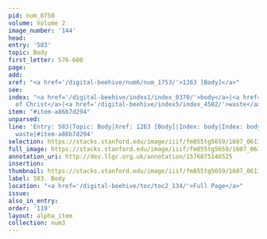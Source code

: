 ```yaml
---
pid: num_0750
volume: Volume 2
image_number: '144'
head:
entry: '583'
topic: Body
first_letter: 576-600
page:
add:
xref: "<a href='/digital-beehive/num6/num_1753/'>1263 [Body]</a>"
see:
index: "<a href='/digital-beehive/index1/index_0370/'>body</a>|<a href='/digital-beehive/index1/index_0371/'>body
  of Christ</a>|<a href='/digital-beehive/index5/index_4502/'>waste</a>"
item: "#item-a86b7d294"
unparsed:
line: 'Entry: 583|Topic: Body|Xref: 1263 [Body]|Index: body|Index: body of Christ|Index:
  waste|#item-a86b7d294'
selection: https://stacks.stanford.edu/image/iiif/fm855tg5659/1607_0611/884,2010,2787,984/full/0/default.jpg
full_image: https://stacks.stanford.edu/image/iiif/fm855tg5659/1607_0611/full/full/0/default.jpg
annotation_uri: http://dev.llgc.org.uk/annotation/1576875146525
insertion:
thumbnail: https://stacks.stanford.edu/image/iiif/fm855tg5659/1607_0611/884,2010,600,180/250,/0/default.jpg
label: 583. Body
location: "<a href='/digital-beehive/toc/toc2_134/'>Full Page</a>"
issue:
also_in_entry:
order: '119'
layout: alpha_item
collection: num3
---
```

